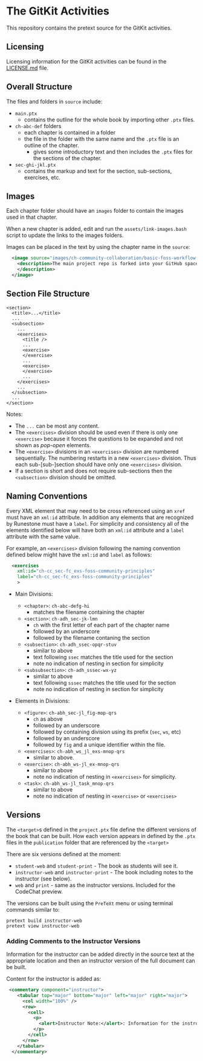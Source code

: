 # The GitKit Activities

This repository contains the pretext source for the GitKit activities.

## Licensing

Licensing information for the GitKit activities can be found in the [LICENSE.md](LICENSE.md) file.

## Overall Structure

The files and folders in `source` include:

- `main.ptx`
  - contains the outline for the whole book by importing other `.ptx` files.
- `ch-abc-def` folders
  - each chapter is contained in a folder
  - the file in the folder with the same name and the `.ptx` file is an outline of the chapter.
    - gives some introductory text and then includes the `.ptx` files for the sections of the chapter.
- `sec-ghi-jkl.ptx`
  - contains the markup and text for the section, sub-sections, exercises, etc.

## Images

Each chapter folder should have an `images` folder to contain the images used in that chapter.

When a new chapter is added, edit and run the `assets/link-images.bash` script to update the links to the images folders.

Images can be placed in the text by using the chapter name in the `source`:

```xml
  <image source="images/ch-community-collaboration/basic-foss-workflow.png" width="75%">
    <description>The main project repo is forked into your GitHub space to create your remote copy.  Your remote copy is then cloned into your local development environment to create your local copy. Changes to your local copy are pushed to your remote copy and a pull request is made to the main project.
    </description>
  </image>
```

## Section File Structure

```
<section>
  <title>...</title>
  ...
  <subsection>
    ...
    <exercises>
      <title />
      ...
      <exercise>
      </exercise>
      ...
      <exercise>
      </exercise>
      ...
    </exercises>
    ...
  </subsection>
  ...
</section>
```

Notes:

- The `...` can be most any content.
- The `<exercises>` division should be used even if there is only one `<exercise>` because it forces the questions to be expanded and not shown as _pop-open_ elements.
- The `<exercise>` divisions in an `<exercises>` division are numbered sequentially. The numbering restarts in a new `<exercises>` division. Thus each sub-[sub-]section should have only one `<exercises>` division.
- If a section is short and does not require sub-sections then the `<subsection>` division should be omitted.

## Naming Conventions

Every XML element that may need to be cross referenced using an `xref` must have an `xml:id` attribute. In addition any elements that are recognized by Runestone must have a `label`. For simplicity and consistency all of the elements identified below will have both an `xml:id` attribute and a `label` attribute with the same value.

For example, an `<exercises>` division following the naming convention defined below might have the `xml:id` and `label` as follows:

```xml
  <exercises
    xml:id="ch-cc_sec-fc_exs-foss-community-principles"
    label="ch-cc_sec-fc_exs-foss-community-principles"
    >
```

- Main Divisions:

  - `<chapter>`: `ch-abc-defg-hi`
    - matches the filename containing the chapter
  - `<section>`: `ch-adh_sec-jk-lmn`
    - `ch` with the first letter of each part of the chapter name
    - followed by an underscore
    - followed by the filename contaning the section
  - `<subsection>`: `ch-adh_ssec-opqr-stuv`
    - similar to above
    - text following `ssec` matches the title used for the section
    - note no indication of nesting in section for simplicity
  - `<subsubsection>`: `ch-adh_sssec-wx-yz`
    - similar to above
    - text following `sssec` matches the title used for the section
    - note no indication of nesting in section for simplicity

- Elements in Divisions:
  - `<figure>`: `ch-abh_sec-jl_fig-mop-qrs`
    - `ch` as above
    - followed by an underscore
    - followed by containing division using its prefix (`sec`, `ws`, etc)
    - followed by an underscore
    - followed by `fig` and a unique identifier within the file.
  - `<exercises>`: `ch-abh_ws_jl_exs-mnop-qrs`
    - similar to above.
  - `<exercise>`: `ch-abh_ws-jl_ex-mnop-qrs`
    - similar to above
    - note no indication of nesting in `<exercises>` for simplicity.
  - `<task>`: `ch-abh_ws-jl_task_mnop-qrs`
    - similar to above
    - note no indication of nesting in `<exercise>` or `<exercises>`

## Versions

The `<target>`s defined in the `project.ptx` file define the different versions of the book that can be built. How each version appears in defined by the `.ptx` files in the `publication` folder that are referenced by the `<target>`

There are six versions defined at the moment:

- `student-web` and `student-print` - The book as students will see it.
- `instructor-web` and `instructor-print` - The book including notes to the instructor (see below).
- `web` and `print` - same as the instructor versions. Included for the CodeChat preview.

The versions can be built using the `PreTeXt` menu or using terminal commands similar to:

```text
pretext build instructor-web
pretext view instructor-web
```

### Adding Comments to the Instructor Versions

Information for the instructor can be added directly in the source text at the appropriate location and then an instructor version of the full document can be built.

Content for the instructor is added as:

```xml
 <commentary component="instructor">
    <tabular top="major" bottom="major" left="major" right="major">
      <col width="100%" />
      <row>
        <cell>
          <p>
            <alert>Instructor Note:</alert>: Information for the instructor appears here.
          </p>
        </cell>
      </row>
    </tabular>
  </commentary>
```
